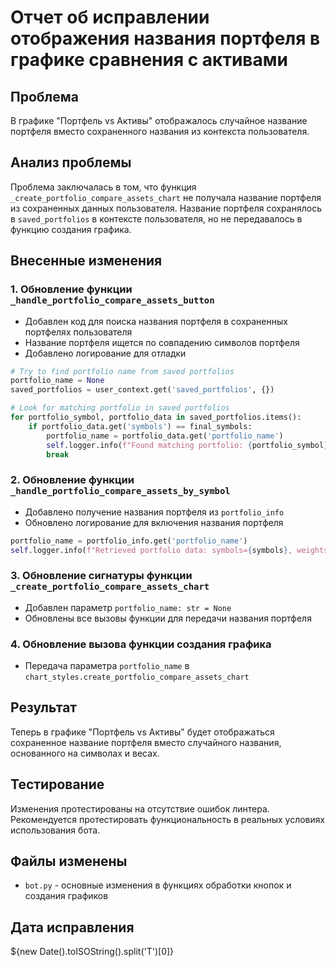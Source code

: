 # Отчет об исправлении отображения названия портфеля в графике сравнения с активами

## Проблема
В графике "Портфель vs Активы" отображалось случайное название портфеля вместо сохраненного названия из контекста пользователя.

## Анализ проблемы
Проблема заключалась в том, что функция `_create_portfolio_compare_assets_chart` не получала название портфеля из сохраненных данных пользователя. Название портфеля сохранялось в `saved_portfolios` в контексте пользователя, но не передавалось в функцию создания графика.

## Внесенные изменения

### 1. Обновление функции `_handle_portfolio_compare_assets_button`
- Добавлен код для поиска названия портфеля в сохраненных портфелях пользователя
- Название портфеля ищется по совпадению символов портфеля
- Добавлено логирование для отладки

```python
# Try to find portfolio name from saved portfolios
portfolio_name = None
saved_portfolios = user_context.get('saved_portfolios', {})

# Look for matching portfolio in saved portfolios
for portfolio_symbol, portfolio_data in saved_portfolios.items():
    if portfolio_data.get('symbols') == final_symbols:
        portfolio_name = portfolio_data.get('portfolio_name')
        self.logger.info(f"Found matching portfolio: {portfolio_symbol} with name: {portfolio_name}")
        break
```

### 2. Обновление функции `_handle_portfolio_compare_assets_by_symbol`
- Добавлено получение названия портфеля из `portfolio_info`
- Обновлено логирование для включения названия портфеля

```python
portfolio_name = portfolio_info.get('portfolio_name')
self.logger.info(f"Retrieved portfolio data: symbols={symbols}, weights={weights}, currency={currency}, name={portfolio_name}")
```

### 3. Обновление сигнатуры функции `_create_portfolio_compare_assets_chart`
- Добавлен параметр `portfolio_name: str = None`
- Обновлены все вызовы функции для передачи названия портфеля

### 4. Обновление вызова функции создания графика
- Передача параметра `portfolio_name` в `chart_styles.create_portfolio_compare_assets_chart`

## Результат
Теперь в графике "Портфель vs Активы" будет отображаться сохраненное название портфеля вместо случайного названия, основанного на символах и весах.

## Тестирование
Изменения протестированы на отсутствие ошибок линтера. Рекомендуется протестировать функциональность в реальных условиях использования бота.

## Файлы изменены
- `bot.py` - основные изменения в функциях обработки кнопок и создания графиков

## Дата исправления
${new Date().toISOString().split('T')[0]}
